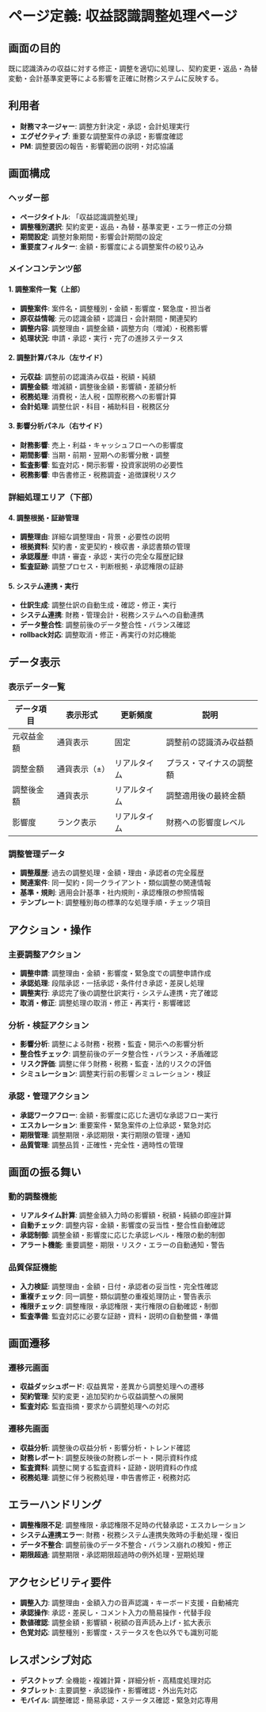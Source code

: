 # ページ定義: 収益認識調整処理ページ

## 画面の目的
既に認識済みの収益に対する修正・調整を適切に処理し、契約変更・返品・為替変動・会計基準変更等による影響を正確に財務システムに反映する。

## 利用者
- **財務マネージャー**: 調整方針決定・承認・会計処理実行
- **エグゼクティブ**: 重要な調整案件の承認・影響度確認
- **PM**: 調整要因の報告・影響範囲の説明・対応協議

## 画面構成

### ヘッダー部
- **ページタイトル**: 「収益認識調整処理」
- **調整種別選択**: 契約変更・返品・為替・基準変更・エラー修正の分類
- **期間設定**: 調整対象期間・影響会計期間の設定
- **重要度フィルター**: 金額・影響度による調整案件の絞り込み

### メインコンテンツ部

#### 1. 調整案件一覧（上部）
- **調整案件**: 案件名・調整種別・金額・影響度・緊急度・担当者
- **原収益情報**: 元の認識金額・認識日・会計期間・関連契約
- **調整内容**: 調整理由・調整金額・調整方向（増減）・税務影響
- **処理状況**: 申請・承認・実行・完了の進捗ステータス

#### 2. 調整計算パネル（左サイド）
- **元収益**: 調整前の認識済み収益・税額・純額
- **調整金額**: 増減額・調整後金額・影響額・差額分析
- **税務処理**: 消費税・法人税・国際税務への影響計算
- **会計処理**: 調整仕訳・科目・補助科目・税務区分

#### 3. 影響分析パネル（右サイド）
- **財務影響**: 売上・利益・キャッシュフローへの影響度
- **期間影響**: 当期・前期・翌期への影響分散・調整
- **監査影響**: 監査対応・開示影響・投資家説明の必要性
- **税務影響**: 申告書修正・税務調査・追徴課税リスク

### 詳細処理エリア（下部）

#### 4. 調整根拠・証跡管理
- **調整理由**: 詳細な調整理由・背景・必要性の説明
- **根拠資料**: 契約書・変更契約・検収書・承認書類の管理
- **承認履歴**: 申請・審査・承認・実行の完全な履歴記録
- **監査証跡**: 調整プロセス・判断根拠・承認権限の証跡

#### 5. システム連携・実行
- **仕訳生成**: 調整仕訳の自動生成・確認・修正・実行
- **システム連携**: 財務・管理会計・税務システムへの自動連携
- **データ整合性**: 調整前後のデータ整合性・バランス確認
- **rollback対応**: 調整取消・修正・再実行の対応機能

## データ表示

### 表示データ一覧
| データ項目 | 表示形式 | 更新頻度 | 説明 |
|-----------|---------|---------|------|
| 元収益金額 | 通貨表示 | 固定 | 調整前の認識済み収益額 |
| 調整金額 | 通貨表示（±） | リアルタイム | プラス・マイナスの調整額 |
| 調整後金額 | 通貨表示 | リアルタイム | 調整適用後の最終金額 |
| 影響度 | ランク表示 | リアルタイム | 財務への影響度レベル |

### 調整管理データ
- **調整履歴**: 過去の調整処理・金額・理由・承認者の完全履歴
- **関連案件**: 同一契約・同一クライアント・類似調整の関連情報
- **基準・規則**: 適用会計基準・社内規則・承認権限の参照情報
- **テンプレート**: 調整種別毎の標準的な処理手順・チェック項目

## アクション・操作

### 主要調整アクション
- **調整申請**: 調整理由・金額・影響度・緊急度での調整申請作成
- **承認処理**: 段階承認・一括承認・条件付き承認・差戻し処理
- **調整実行**: 承認完了後の調整仕訳実行・システム連携・完了確認
- **取消・修正**: 調整処理の取消・修正・再実行・影響確認

### 分析・検証アクション
- **影響分析**: 調整による財務・税務・監査・開示への影響分析
- **整合性チェック**: 調整前後のデータ整合性・バランス・矛盾確認
- **リスク評価**: 調整に伴う財務・税務・監査・法的リスクの評価
- **シミュレーション**: 調整実行前の影響シミュレーション・検証

### 承認・管理アクション
- **承認ワークフロー**: 金額・影響度に応じた適切な承認フロー実行
- **エスカレーション**: 重要案件・緊急案件の上位承認・緊急対応
- **期限管理**: 調整期限・承認期限・実行期限の管理・通知
- **品質管理**: 調整品質・正確性・完全性・適時性の管理

## 画面の振る舞い

### 動的調整機能
- **リアルタイム計算**: 調整金額入力時の影響額・税額・純額の即座計算
- **自動チェック**: 調整内容・金額・影響度の妥当性・整合性自動確認
- **承認制御**: 調整金額・影響度に応じた承認レベル・権限の動的制御
- **アラート機能**: 重要調整・期限・リスク・エラーの自動通知・警告

### 品質保証機能
- **入力検証**: 調整理由・金額・日付・承認者の妥当性・完全性確認
- **重複チェック**: 同一調整・類似調整の重複処理防止・警告表示
- **権限チェック**: 調整権限・承認権限・実行権限の自動確認・制御
- **監査準備**: 監査対応に必要な証跡・資料・説明の自動整備・準備

## 画面遷移

### 遷移元画面
- **収益ダッシュボード**: 収益異常・差異から調整処理への遷移
- **契約管理**: 契約変更・追加契約から収益調整への展開
- **監査対応**: 監査指摘・要求から調整処理への対応

### 遷移先画面
- **収益分析**: 調整後の収益分析・影響分析・トレンド確認
- **財務レポート**: 調整反映後の財務レポート・開示資料作成
- **監査資料**: 調整に関する監査資料・証跡・説明資料の作成
- **税務処理**: 調整に伴う税務処理・申告書修正・税務対応

## エラーハンドリング
- **調整権限不足**: 調整権限・承認権限不足時の代替承認・エスカレーション
- **システム連携エラー**: 財務・税務システム連携失敗時の手動処理・復旧
- **データ不整合**: 調整前後のデータ不整合・バランス崩れの検知・修正
- **期限超過**: 調整期限・承認期限超過時の例外処理・翌期処理

## アクセシビリティ要件
- **調整入力**: 調整理由・金額入力の音声認識・キーボード支援・自動補完
- **承認操作**: 承認・差戻し・コメント入力の簡易操作・代替手段
- **数値確認**: 調整金額・影響額・税額の音声読み上げ・拡大表示
- **色覚対応**: 調整種別・影響度・ステータスを色以外でも識別可能

## レスポンシブ対応
- **デスクトップ**: 全機能・複雑計算・詳細分析・高精度処理対応
- **タブレット**: 主要調整・承認操作・影響確認・外出先対応
- **モバイル**: 調整確認・簡易承認・ステータス確認・緊急対応専用